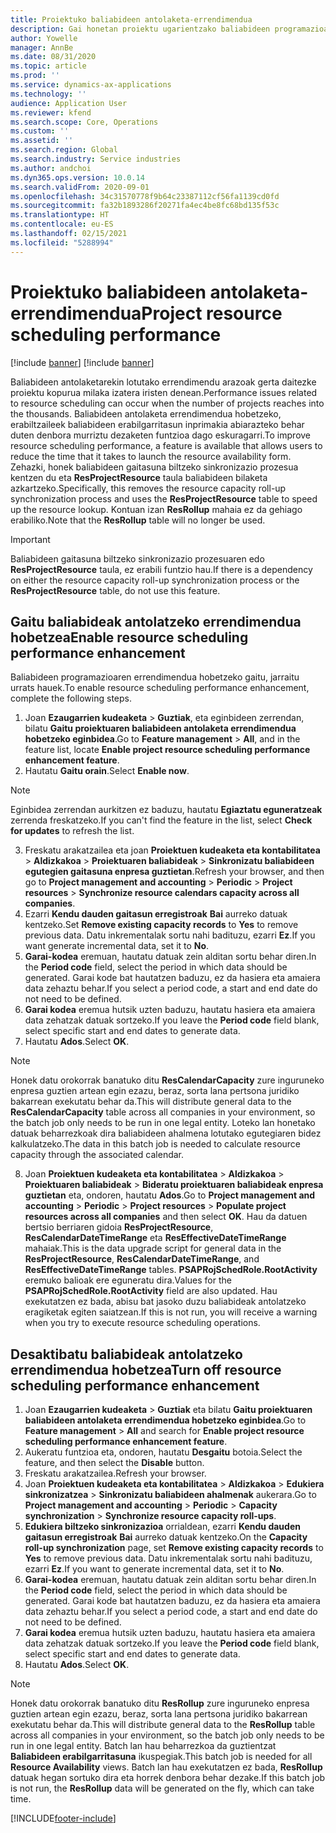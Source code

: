 ```yaml
---
title: Proiektuko baliabideen antolaketa-errendimendua
description: Gai honetan proiektu ugarientzako baliabideen programazioaren errendimendua hobetzeko moduari buruzko informazioa ematen da.
author: Yowelle
manager: AnnBe
ms.date: 08/31/2020
ms.topic: article
ms.prod: ''
ms.service: dynamics-ax-applications
ms.technology: ''
audience: Application User
ms.reviewer: kfend
ms.search.scope: Core, Operations
ms.custom: ''
ms.assetid: ''
ms.search.region: Global
ms.search.industry: Service industries
ms.author: andchoi
ms.dyn365.ops.version: 10.0.14
ms.search.validFrom: 2020-09-01
ms.openlocfilehash: 34c31570778f9b64c23387112cf56fa1139cd0fd
ms.sourcegitcommit: fa32b1893286f20271fa4ec4be8fc68bd135f53c
ms.translationtype: HT
ms.contentlocale: eu-ES
ms.lasthandoff: 02/15/2021
ms.locfileid: "5288994"
---
```

# <a name="project-resource-scheduling-performance"></a><span data-ttu-id="f6b64-103">Proiektuko baliabideen antolaketa-errendimendua</span><span class="sxs-lookup"><span data-stu-id="f6b64-103">Project resource scheduling performance</span></span>

[!include [banner](../includes/banner.md)]
[!include [banner](../includes/preview-banner.md)]


<span data-ttu-id="f6b64-104">Baliabideen antolaketarekin lotutako errendimendu arazoak gerta daitezke proiektu kopurua milaka izatera iristen denean.</span><span class="sxs-lookup"><span data-stu-id="f6b64-104">Performance issues related to resource scheduling can occur when the number of projects reaches into the thousands.</span></span> <span data-ttu-id="f6b64-105">Baliabideen antolaketa errendimendua hobetzeko, erabiltzaileek baliabideen erabilgarritasun inprimakia abiarazteko behar duten denbora murriztu dezaketen funtzioa dago eskuragarri.</span><span class="sxs-lookup"><span data-stu-id="f6b64-105">To improve resource scheduling performance, a feature is available that allows users to reduce the time that it takes to launch the resource availability form.</span></span> <span data-ttu-id="f6b64-106">Zehazki, honek baliabideen gaitasuna biltzeko sinkronizazio prozesua kentzen du eta **ResProjectResource** taula baliabideen bilaketa azkartzeko.</span><span class="sxs-lookup"><span data-stu-id="f6b64-106">Specifically, this removes the resource capacity roll-up synchronization process and uses the **ResProjectResource** table to speed up the resource lookup.</span></span> <span data-ttu-id="f6b64-107">Kontuan izan **ResRollup** mahaia ez da gehiago erabiliko.</span><span class="sxs-lookup"><span data-stu-id="f6b64-107">Note that the **ResRollup** table will no longer be used.</span></span>

> [!IMPORTANT]
> <span data-ttu-id="f6b64-108">Baliabideen gaitasuna biltzeko sinkronizazio prozesuaren edo **ResProjectResource** taula, ez erabili funtzio hau.</span><span class="sxs-lookup"><span data-stu-id="f6b64-108">If there is a dependency on either the resource capacity roll-up synchronization process or the **ResProjectResource** table, do not use this feature.</span></span>

## <a name="enable-resource-scheduling-performance-enhancement"></a><span data-ttu-id="f6b64-109">Gaitu baliabideak antolatzeko errendimendua hobetzea</span><span class="sxs-lookup"><span data-stu-id="f6b64-109">Enable resource scheduling performance enhancement</span></span>
<span data-ttu-id="f6b64-110">Baliabideen programazioaren errendimendua hobetzeko gaitu, jarraitu urrats hauek.</span><span class="sxs-lookup"><span data-stu-id="f6b64-110">To enable resource scheduling performance enhancement, complete the following steps.</span></span>

1. <span data-ttu-id="f6b64-111">Joan **Ezaugarrien kudeaketa** > **Guztiak**, eta eginbideen zerrendan, bilatu **Gaitu proiektuaren baliabideen antolaketa errendimendua hobetzeko eginbidea**.</span><span class="sxs-lookup"><span data-stu-id="f6b64-111">Go to **Feature management** > **All**, and in the feature list, locate **Enable project resource scheduling performance enhancement feature**.</span></span>
2. <span data-ttu-id="f6b64-112">Hautatu **Gaitu orain**.</span><span class="sxs-lookup"><span data-stu-id="f6b64-112">Select **Enable now**.</span></span>

> [!NOTE]
> <span data-ttu-id="f6b64-113">Eginbidea zerrendan aurkitzen ez baduzu, hautatu **Egiaztatu eguneratzeak** zerrenda freskatzeko.</span><span class="sxs-lookup"><span data-stu-id="f6b64-113">If you can't find the feature in the list, select **Check for updates** to refresh the list.</span></span>

3. <span data-ttu-id="f6b64-114">Freskatu arakatzailea eta joan **Proiektuen kudeaketa eta kontabilitatea** > **Aldizkakoa** > **Proiektuaren baliabideak** > **Sinkronizatu baliabideen egutegien gaitasuna enpresa guztietan**.</span><span class="sxs-lookup"><span data-stu-id="f6b64-114">Refresh your browser, and then go to **Project management and accounting** > **Periodic** > **Project resources** > **Synchronize resource calendars capacity across all companies**.</span></span>
4. <span data-ttu-id="f6b64-115">Ezarri **Kendu dauden gaitasun erregistroak** **Bai** aurreko datuak kentzeko.</span><span class="sxs-lookup"><span data-stu-id="f6b64-115">Set **Remove existing capacity records** to **Yes** to remove previous data.</span></span> <span data-ttu-id="f6b64-116">Datu inkrementalak sortu nahi badituzu, ezarri **Ez**.</span><span class="sxs-lookup"><span data-stu-id="f6b64-116">If you want generate incremental data, set it to **No**.</span></span>
5. <span data-ttu-id="f6b64-117">**Garai-kodea** eremuan, hautatu datuak zein alditan sortu behar diren.</span><span class="sxs-lookup"><span data-stu-id="f6b64-117">In the **Period code** field, select the period in which data should be generated.</span></span> <span data-ttu-id="f6b64-118">Garai kode bat hautatzen baduzu, ez da hasiera eta amaiera data zehaztu behar.</span><span class="sxs-lookup"><span data-stu-id="f6b64-118">If you select a period code, a start and end date do not need to be defined.</span></span>
6. <span data-ttu-id="f6b64-119">**Garai kodea** eremua hutsik uzten baduzu, hautatu hasiera eta amaiera data zehatzak datuak sortzeko.</span><span class="sxs-lookup"><span data-stu-id="f6b64-119">If you leave the **Period code** field blank, select specific start and end dates to generate data.</span></span>
7. <span data-ttu-id="f6b64-120">Hautatu **Ados**.</span><span class="sxs-lookup"><span data-stu-id="f6b64-120">Select **OK**.</span></span>

 > [!NOTE]
 > <span data-ttu-id="f6b64-121">Honek datu orokorrak banatuko ditu **ResCalendarCapacity** zure inguruneko enpresa guztien artean egin ezazu, beraz, sorta lana pertsona juridiko bakarrean exekutatu behar da.</span><span class="sxs-lookup"><span data-stu-id="f6b64-121">This will distribute general data to the **ResCalendarCapacity** table across all companies in your environment, so the batch job only needs to be run in one legal entity.</span></span> <span data-ttu-id="f6b64-122">Loteko lan honetako datuak beharrezkoak dira baliabideen ahalmena lotutako egutegiaren bidez kalkulatzeko.</span><span class="sxs-lookup"><span data-stu-id="f6b64-122">The data in this batch job is needed to calculate resource capacity through the associated calendar.</span></span>

8. <span data-ttu-id="f6b64-123">Joan **Proiektuen kudeaketa eta kontabilitatea** > **Aldizkakoa** > **Proiektuaren baliabideak** > **Bideratu proiektuaren baliabideak enpresa guztietan** eta, ondoren, hautatu **Ados**.</span><span class="sxs-lookup"><span data-stu-id="f6b64-123">Go to **Project management and accounting** > **Periodic** > **Project resources** > **Populate project resources across all companies** and then select **OK**.</span></span> <span data-ttu-id="f6b64-124">Hau da datuen bertsio berriaren gidoia **ResProjectResource**, **ResCalendarDateTimeRange** eta **ResEffectiveDateTimeRange** mahaiak.</span><span class="sxs-lookup"><span data-stu-id="f6b64-124">This is the data upgrade script for general data in the **ResProjectResource**, **ResCalendarDateTimeRange**, and **ResEffectiveDateTimeRange** tables.</span></span> <span data-ttu-id="f6b64-125">**PSAPRojSchedRole.RootActivity** eremuko balioak ere eguneratu dira.</span><span class="sxs-lookup"><span data-stu-id="f6b64-125">Values for the **PSAPRojSchedRole.RootActivity** field are also updated.</span></span> <span data-ttu-id="f6b64-126">Hau exekutatzen ez bada, abisu bat jasoko duzu baliabideak antolatzeko eragiketak egiten saiatzean.</span><span class="sxs-lookup"><span data-stu-id="f6b64-126">If this is not run, you will receive a warning when you try to execute resource scheduling operations.</span></span>
 
## <a name="turn-off-resource-scheduling-performance-enhancement"></a><span data-ttu-id="f6b64-127">Desaktibatu baliabideak antolatzeko errendimendua hobetzea</span><span class="sxs-lookup"><span data-stu-id="f6b64-127">Turn off resource scheduling performance enhancement</span></span>

1. <span data-ttu-id="f6b64-128">Joan **Ezaugarrien kudeaketa** > **Guztiak** eta bilatu **Gaitu proiektuaren baliabideen antolaketa errendimendua hobetzeko eginbidea**.</span><span class="sxs-lookup"><span data-stu-id="f6b64-128">Go to **Feature management** > **All**  and search for **Enable project resource scheduling performance enhancement feature**.</span></span>
2. <span data-ttu-id="f6b64-129">Aukeratu funtzioa eta, ondoren, hautatu **Desgaitu** botoia.</span><span class="sxs-lookup"><span data-stu-id="f6b64-129">Select the feature, and then select the **Disable** button.</span></span>
3. <span data-ttu-id="f6b64-130">Freskatu arakatzailea.</span><span class="sxs-lookup"><span data-stu-id="f6b64-130">Refresh your browser.</span></span>
4. <span data-ttu-id="f6b64-131">Joan **Proiektuen kudeaketa eta kontabilitatea** > **Aldizkakoa** > **Edukiera sinkronizatzea** > **Sinkronizatu baliabideen ahalmenak** aukerara.</span><span class="sxs-lookup"><span data-stu-id="f6b64-131">Go to **Project management and accounting** > **Periodic** > **Capacity synchronization** > **Synchronize resource capacity roll-ups**.</span></span>
5. <span data-ttu-id="f6b64-132">**Edukiera biltzeko sinkronizazioa** orrialdean, ezarri **Kendu dauden gaitasun erregistroak** **Bai** aurreko datuak kentzeko.</span><span class="sxs-lookup"><span data-stu-id="f6b64-132">On the **Capacity roll-up synchronization** page, set **Remove existing capacity records** to **Yes** to remove previous data.</span></span> <span data-ttu-id="f6b64-133">Datu inkrementalak sortu nahi badituzu, ezarri **Ez**.</span><span class="sxs-lookup"><span data-stu-id="f6b64-133">If you want to generate incremental data, set it to **No**.</span></span>
6. <span data-ttu-id="f6b64-134">**Garai-kodea** eremuan, hautatu datuak zein alditan sortu behar diren.</span><span class="sxs-lookup"><span data-stu-id="f6b64-134">In the **Period code** field, select the period in which data should be generated.</span></span> <span data-ttu-id="f6b64-135">Garai kode bat hautatzen baduzu, ez da hasiera eta amaiera data zehaztu behar.</span><span class="sxs-lookup"><span data-stu-id="f6b64-135">If you select a period code, a start and end date do not need to be defined.</span></span>
7. <span data-ttu-id="f6b64-136">**Garai kodea** eremua hutsik uzten baduzu, hautatu hasiera eta amaiera data zehatzak datuak sortzeko.</span><span class="sxs-lookup"><span data-stu-id="f6b64-136">If you leave the **Period code** field blank, select specific start and end dates to generate data.</span></span>
8. <span data-ttu-id="f6b64-137">Hautatu **Ados**.</span><span class="sxs-lookup"><span data-stu-id="f6b64-137">Select **OK**.</span></span>

> [!NOTE]
> <span data-ttu-id="f6b64-138">Honek datu orokorrak banatuko ditu **ResRollup** zure inguruneko enpresa guztien artean egin ezazu, beraz, sorta lana pertsona juridiko bakarrean exekutatu behar da.</span><span class="sxs-lookup"><span data-stu-id="f6b64-138">This will distribute general data to the **ResRollup** table across all companies in your environment, so the batch job only needs to be run in one legal entity.</span></span> <span data-ttu-id="f6b64-139">Batch lan hau beharrezkoa da guztientzat **Baliabideen erabilgarritasuna** ikuspegiak.</span><span class="sxs-lookup"><span data-stu-id="f6b64-139">This batch job is needed for all **Resource Availability** views.</span></span> <span data-ttu-id="f6b64-140">Batch lan hau exekutatzen ez bada, **ResRollup** datuak hegan sortuko dira eta horrek denbora behar dezake.</span><span class="sxs-lookup"><span data-stu-id="f6b64-140">If this batch job is not run, the **ResRollup** data will be generated on the fly, which can take time.</span></span>


[!INCLUDE[footer-include](../includes/footer-banner.md)]